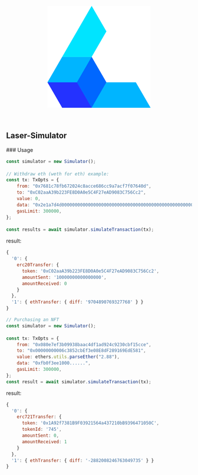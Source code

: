 <p align="center">
  <img src="https://github.com/laser-wallet/laser-wallet-contracts/blob/master/docs/Logomark.png" width=280>
</p>

<br>

## Laser-Simulator 


### Usage

```js
const simulator = new Simulator();

// Withdraw eth (weth for eth) example:
const tx: TxOpts = {
    from: "0x7681c78fb672024c8acce686cc9a7acf7f07640d",
    to: "0xC02aaA39b223FE8D0A0e5C4F27eAD9083C756Cc2",
    value: 0,
    data: "0x2e1a7d4d000000000000000000000000000000000000000000000000002386f26fc10000",
    gasLimit: 300000,
};

const results = await simulator.simulateTransaction(tx);
```

result: 
```js
{
  '0': {
    erc20Transfer: {
      token: '0xC02aaA39b223FE8D0A0e5C4F27eAD9083C756Cc2',
      amountSent: '10000000000000000',
      amountReceived: 0
    }
  },
  '1': { ethTransfer: { diff: '9704890769327768' } }
}
```


```js 
// Purchasing an NFT
const simulator = new Simulator();

const tx: TxOpts = {
    from: "0x080e7ef3b09938baac4df1ad924c9230cbf15cce",
    to: "0x00000000006c3852cbEf3e08E8dF289169EdE581",
    value: ethers.utils.parseEther("2.88"),
    data: "0xfb0f3ee1000......",
    gasLimit: 300000,
};
const result = await simulator.simulateTransaction(tx);
```

result:
```js
{
  '0': {
    erc721Transfer: {
      token: '0x1A92f7381B9F03921564a437210bB9396471050C',
      tokenId: '745',
      amountSent: 0,
      amountReceived: 1
    }
  },
  '1': { ethTransfer: { diff: '-2882008246763049735' } }
}
```